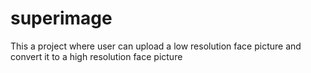 # superimage

This a project where user can upload a low resolution face picture and convert it to a high resolution face picture

